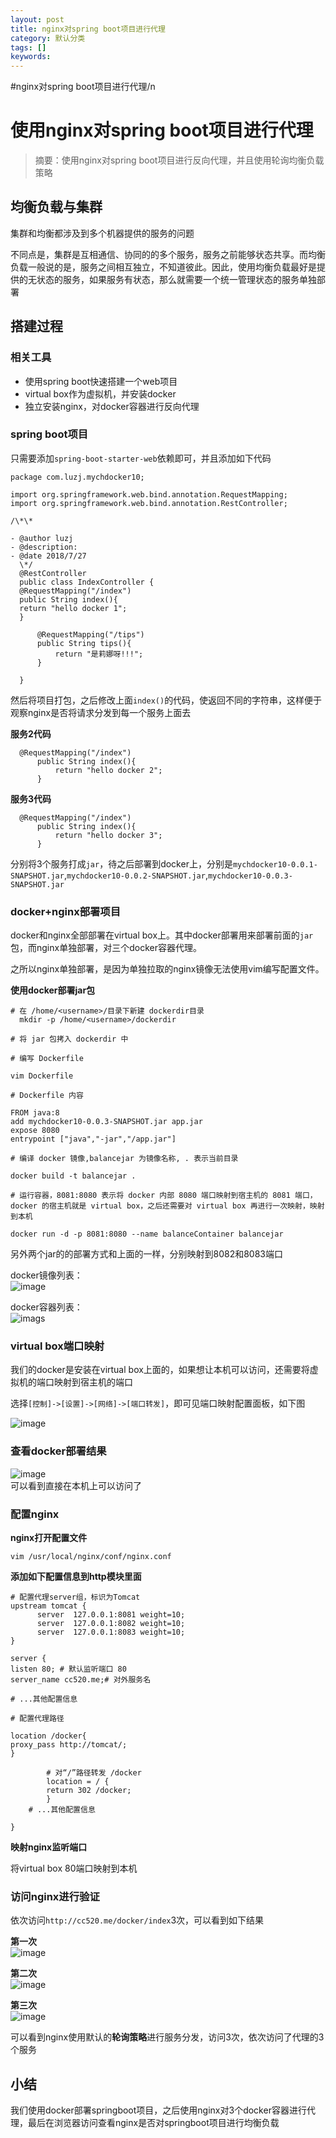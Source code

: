 ```yaml
---
layout: post
title: nginx对spring boot项目进行代理
category: 默认分类
tags: []
keywords: 
---
```


#nginx对spring boot项目进行代理/n

使用nginx对spring boot项目进行代理
==========================================================================================

> 摘要：使用nginx对spring boot项目进行反向代理，并且使用轮询均衡负载策略

均衡负载与集群
-------

集群和均衡都涉及到多个机器提供的服务的问题

不同点是，集群是互相通信、协同的的多个服务，服务之前能够状态共享。而均衡负载一般说的是，服务之间相互独立，不知道彼此。因此，使用均衡负载最好是提供的无状态的服务，如果服务有状态，那么就需要一个统一管理状态的服务单独部署

搭建过程
----

### 相关工具

*   使用spring boot快速搭建一个web项目
*   virtual box作为虚拟机，并安装docker
*   独立安装nginx，对docker容器进行反向代理

### spring boot项目

只需要添加`spring-boot-starter-web`依赖即可，并且添加如下代码

    package com.luzj.mychdocker10;
    
    import org.springframework.web.bind.annotation.RequestMapping;
    import org.springframework.web.bind.annotation.RestController;
    
    /\*\*
    
    - @author luzj
    - @description:
    - @date 2018/7/27
      \*/
      @RestController
      public class IndexController {
      @RequestMapping("/index")
      public String index(){
      return "hello docker 1";
      }
    
          @RequestMapping("/tips")
          public String tips(){
              return "是莉娜呀!!!";
          }
    
      }

然后将项目打包，之后修改上面`index()`的代码，使返回不同的字符串，这样便于观察nginx是否将请求分发到每一个服务上面去

**服务2代码**

      @RequestMapping("/index")
          public String index(){
              return "hello docker 2";
          }

**服务3代码**

      @RequestMapping("/index")
          public String index(){
              return "hello docker 3";
          }

分别将3个服务打成`jar`，待之后部署到docker上，分别是`mychdocker10-0.0.1-SNAPSHOT.jar`,`mychdocker10-0.0.2-SNAPSHOT.jar`,`mychdocker10-0.0.3-SNAPSHOT.jar`

### docker+nginx部署项目

docker和nginx全部部署在virtual box上。其中docker部署用来部署前面的`jar`包，而nginx单独部署，对三个docker容器代理。

之所以nginx单独部署，是因为单独拉取的nginx镜像无法使用vim编写配置文件。

**使用docker部署jar包**

    # 在 /home/<username>/目录下新建 dockerdir目录
      mkdir -p /home/<username>/dockerdir
    
    # 将 jar 包拷入 dockerdir 中
    
    # 编写 Dockerfile
    
    vim Dockerfile
    
    # Dockerfile 内容
    
    FROM java:8
    add mychdocker10-0.0.3-SNAPSHOT.jar app.jar
    expose 8080
    entrypoint ["java","-jar","/app.jar"]
    
    # 编译 docker 镜像,balancejar 为镜像名称, . 表示当前目录
    
    docker build -t balancejar .
    
    # 运行容器，8081:8080 表示将 docker 内部 8080 端口映射到宿主机的 8081 端口，docker 的宿主机就是 virtual box，之后还需要对 virtual box 再进行一次映射，映射到本机
    
    docker run -d -p 8081:8080 --name balanceContainer balancejar

另外两个jar的的部署方式和上面的一样，分别映射到8082和8083端口

docker镜像列表：  
![image](https://raw.githubusercontent.com/dangshanli/gallery/master/docker/docker%E9%95%9C%E5%83%8F.png)

docker容器列表：  
![imags](https://raw.githubusercontent.com/dangshanli/gallery/master/docker/docker%E5%AE%B9%E5%99%A8.png)

### virtual box端口映射

我们的docker是安装在virtual box上面的，如果想让本机可以访问，还需要将虚拟机的端口映射到宿主机的端口

选择`[控制]->[设置]->[网络]->[端口转发]`，即可见端口映射配置面板，如下图

![image](https://raw.githubusercontent.com/dangshanli/gallery/master/docker/%E7%AB%AF%E5%8F%A3%E8%BD%AC%E5%8F%91.png)

### 查看docker部署结果

![image](https://raw.githubusercontent.com/dangshanli/gallery/master/docker/8081%E7%AB%AF%E5%8F%A3%E5%B1%95%E7%A4%BA.png)  
可以看到直接在本机上可以访问了

### 配置nginx

**nginx打开配置文件**

    vim /usr/local/nginx/conf/nginx.conf

**添加如下配置信息到http模块里面**

    # 配置代理server组，标识为Tomcat
    upstream tomcat {
          server  127.0.0.1:8081 weight=10;
          server  127.0.0.1:8082 weight=10;
          server  127.0.0.1:8083 weight=10;
    }
    
    server {
    listen 80; # 默认监听端口 80
    server_name cc520.me;# 对外服务名
    
    # ...其他配置信息
    
    # 配置代理路径
    
    location /docker{
    proxy_pass http://tomcat/;
    }
    
            # 对“/”路径转发 /docker
            location = / {
            return 302 /docker;
            }
        # ...其他配置信息
    
    }
    
    

**映射nginx监听端口**

将virtual box 80端口映射到本机

### 访问nginx进行验证

依次访问`http://cc520.me/docker/index`3次，可以看到如下结果

**第一次**  
![image](https://raw.githubusercontent.com/dangshanli/gallery/master/docker/%E4%BB%A3%E7%90%861.png)

**第二次**  
![image](https://raw.githubusercontent.com/dangshanli/gallery/master/docker/%E4%BB%A3%E7%90%862.png)

**第三次**  
![image](https://raw.githubusercontent.com/dangshanli/gallery/master/docker/%E4%BB%A3%E7%90%863.png)

可以看到nginx使用默认的**轮询策略**进行服务分发，访问3次，依次访问了代理的3个服务

小结
--

我们使用docker部署springboot项目，之后使用nginx对3个docker容器进行代理，最后在浏览器访问查看nginx是否对springboot项目进行均衡负载

